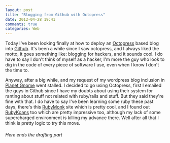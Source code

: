 ```yaml
---
layout: post
title: "Blogging from Github with Octopress"
date: 2012-04-28 19:41
comments: true
categories: Web
---
```


Today I've been looking finally at how to deploy an 
[Octopress](http://octopress.org) based blog into [Github](http://github.com).
It's been a while since I saw octopress, and I always liked the motto, 
it goes something like: blogging for hackers, and it sounds cool. I do have to 
say I don't think of myself as a hacker, I'm more the guy who look to dig in 
the code of every piece of software I use, even when I know I don't the time to.

Anyway, after a big while, and my request of my wordpress blog inclusion in 
[Planet Gnome](http://planet.gnome.org) went stalled. I decided to go using 
Octopress, first I emailed the guys in Github since I have my doubts about 
using their system for ranting about stuff not related with ruby/rails and 
stuff. But they said they're fine with that. I do have to say I've been learning
some ruby these past days, there's this [RubyMonk](http://rubymonk.com) site
which is pretty cool, and I found out 
[RubyKoans](http://www.google.com/search?q=rubykoans) too which are pretty
impressive too, although my lack of some supercharged environment is killing my
advance there. Well after all that I think is pretty logic to try this move.

###### Here ends the drafting part

